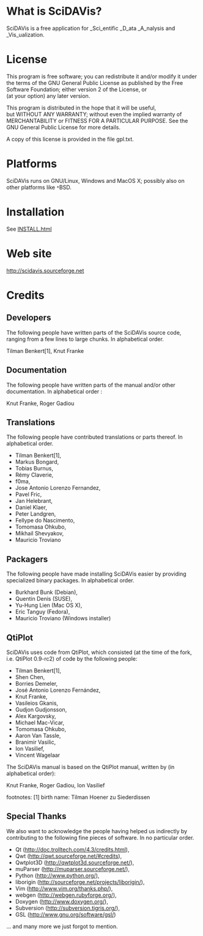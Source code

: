 # What is SciDAVis?

SciDAVis is a free application for _Sci_entific _D_ata _A_nalysis and _Vis_ualization.


# License

This program is free software; you can redistribute it and/or modify
it under the terms of the GNU General Public License as published by
the Free Software Foundation; either version 2 of the License, or   
(at your option) any later version.                                 
                                                                    
This program is distributed in the hope that it will be useful,     
but WITHOUT ANY WARRANTY; without even the implied warranty of      
MERCHANTABILITY or FITNESS FOR A PARTICULAR PURPOSE.  See the       
GNU General Public License for more details.                        

A copy of this license is provided in the file gpl.txt.


# Platforms

SciDAVis runs on GNU/Linux, Windows and MacOS X; 
possibly also on other platforms like `*`BSD.


# Installation

See [INSTALL.html](INSTALL.html)


# Web site

http://scidavis.sourceforge.net


# Credits

## Developers

The following people have written parts of the SciDAVis source code, ranging from a few lines to large chunks.
In alphabetical order.

Tilman Benkert[1], 
Knut Franke

## Documentation

The following people have written parts of the manual and/or other documentation.
In alphabetical order :

Knut Franke, Roger Gadiou

## Translations

The following people have contributed translations or parts thereof.
In alphabetical order.

- Tilman Benkert[1],
- Markus Bongard,
- Tobias Burnus,
- Rémy Claverie,
- f0ma,
- Jose Antonio Lorenzo Fernandez,
- Pavel Fric,
- Jan Helebrant,
- Daniel Klaer,
- Peter Landgren,
- Fellype do Nascimento,
- Tomomasa Ohkubo,
- Mikhail Shevyakov,
- Mauricio Troviano

## Packagers

The following people have made installing SciDAVis easier by providing specialized binary packages.
In alphabetical order.

- Burkhard Bunk (Debian),
- Quentin Denis (SUSE),
- Yu-Hung Lien (Mac OS X),
- Eric Tanguy (Fedora),
- Mauricio Troviano (Windows installer)

## QtiPlot

SciDAVis uses code from QtiPlot, which consisted (at the time of the fork, i.e. QtiPlot 0.9-rc2) of code by the following people:

- Tilman Benkert[1],
- Shen Chen,
- Borries Demeler,
- José Antonio Lorenzo Fernández,
- Knut Franke,
- Vasileios Gkanis,
- Gudjon Gudjonsson,
- Alex Kargovsky,
- Michael Mac-Vicar,
- Tomomasa Ohkubo,
- Aaron Van Tassle,
- Branimir Vasilic,
- Ion Vasilief,
- Vincent Wagelaar

The SciDAVis manual is based on the QtiPlot manual, written by (in alphabetical order):

Knut Franke, Roger Gadiou, Ion Vasilief

footnotes:
[1] birth name: Tilman Hoener zu Siederdissen

## Special Thanks

We also want to acknowledge the people having helped us indirectly by contributing to the following
fine pieces of software. In no particular order.

- Qt (http://doc.trolltech.com/4.3/credits.html),
- Qwt (http://qwt.sourceforge.net/#credits),
- Qwtplot3D (http://qwtplot3d.sourceforge.net/),
- muParser (http://muparser.sourceforge.net/),
- Python (http://www.python.org/),
- liborigin (http://sourceforge.net/projects/liborigin/),
- Vim (http://www.vim.org/thanks.php/),
- webgen (http://webgen.rubyforge.org/),
- Doxygen (http://www.doxygen.org/),
- Subversion (http://subversion.tigris.org/),
- GSL (http://www.gnu.org/software/gsl/)

... and many more we just forgot to mention.
